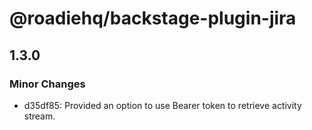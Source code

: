 # @roadiehq/backstage-plugin-jira

## 1.3.0
### Minor Changes

- d35df85: Provided an option to use Bearer token to retrieve activity stream.
